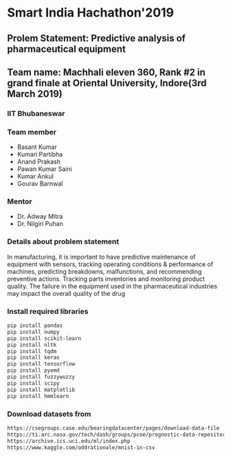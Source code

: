# Smart India Hachathon'2019
## Prolem Statement: Predictive analysis of pharmaceutical equipment
## Team name: Machhali eleven 360, Rank #2 in grand finale at Oriental University, Indore(3rd March 2019)
### IIT Bhubaneswar
### Team member
* Basant Kumar
* Kumari Partibha
* Anand Prakash
* Pawan Kumar Saini
* Kumar Ankul
* Gourav Barnwal
### Mentor
* Dr. Adway Mitra
* Dr. Nilgiri Puhan
### Details about problem statement
In manufacturing, it is important to have predictive maintenance of equipment with sensors, tracking operating conditions & performance of machines, predicting breakdowns, malfunctions, and recommending preventive actions. Tracking parts inventories and monitoring product quality. The failure in the equipment used in the pharmaceutical industries may impact the overall quality of the drug
### Install required libraries
```html
pip install pandas
pip install numpy
pip install scikit-learn
pip install nltk
pip install tqdm
pip install keras
pip install tensorflow
pip install pyemd
pip install fuzzywuzzy
pip install scipy
pip install matplotlib
pip install hmmlearn
```
### Download datasets from
```html
https://csegroups.case.edu/bearingdatacenter/pages/download-data-file
https://ti.arc.nasa.gov/tech/dash/groups/pcoe/prognostic-data-repository/
https://archive.ics.uci.edu/ml/index.php
https://www.kaggle.com/oddrationale/mnist-in-csv
```
